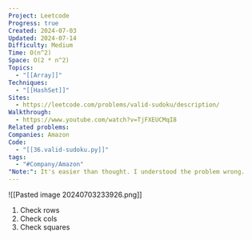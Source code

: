 ```yaml
---
Project: Leetcode
Progress: true
Created: 2024-07-03
Updated: 2024-07-14
Difficulty: Medium
Time: O(n^2)
Space: O(2 * n^2)
Topics:
  - "[[Array]]"
Techniques:
  - "[[HashSet]]"
Sites:
  - https://leetcode.com/problems/valid-sudoku/description/
Walkthrough:
  - https://www.youtube.com/watch?v=TjFXEUCMqI8
Related problems: 
Companies: Amazon
Code:
  - "[[36.valid-sudoku.py]]"
tags:
  - "#Company/Amazon"
"Note:": It's easier than thought. I understood the problem wrong.
---
```




![[Pasted image 20240703233926.png]]
1. Check rows
2. Check cols
3. Check squares
